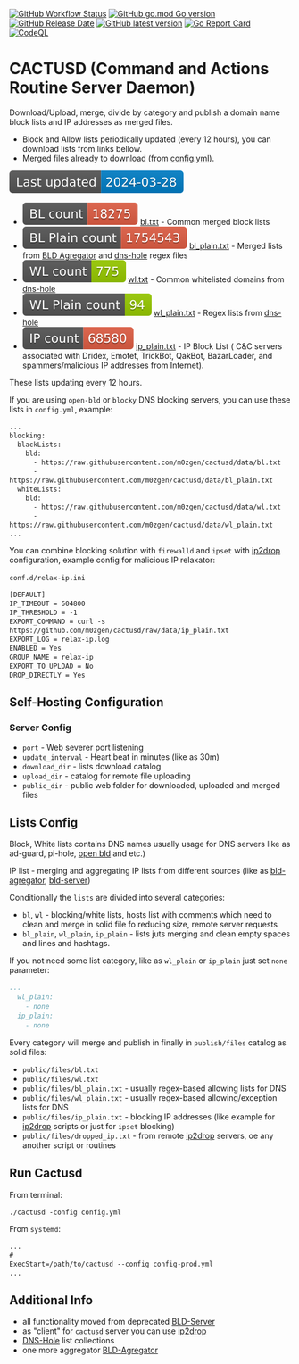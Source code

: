 [![GitHub Workflow Status](https://img.shields.io/github/actions/workflow/status/m0zgen/cactusd/release.yml "Release")](https://github.com/m0zgen/cactusd/actions/workflows/release.yml)
[![GitHub go.mod Go version](https://img.shields.io/github/go-mod/go-version/m0zgen/cactusd "Go version")](#)
[![GitHub Release Date](https://img.shields.io/github/release-date/m0zgen/cactusd "Latest release date")](https://github.com/m0zgen/cactusd/releases)
[![GitHub latest version](https://img.shields.io/github/v/release/m0zgen/cactusd "Latest version")](https://github.com/m0zgen/cactusd/releases)
[![Go Report Card](https://goreportcard.com/badge/github.com/m0zgen/cactusd)](https://goreportcard.com/report/github.com/m0zgen/cactusd)
[![CodeQL](https://github.com/m0zgen/cactusd/actions/workflows/codeql.yml/badge.svg?branch=dev&event=push)](https://github.com/m0zgen/cactusd/actions/workflows/codeql.yml)

# CACTUSD (Command and Actions Routine Server Daemon)

Download/Upload, merge, divide by category and publish a domain name block lists and IP addresses as merged files.

* Block and Allow lists periodically updated (every 12 hours), you can download lists from links bellow.
* Merged files already to download (from [config.yml](https://github.com/m0zgen/cactusd/blob/dev/config.yml)).

![today](https://raw.githubusercontent.com/m0zgen/cactusd/data/badge_date.svg)

* ![bl total](https://raw.githubusercontent.com/m0zgen/cactusd/data/badge_total_bl.svg) [bl.txt](https://raw.githubusercontent.com/m0zgen/cactusd/data/bl.txt) - Common merged block lists
* ![bl plain total](https://raw.githubusercontent.com/m0zgen/cactusd/data/badge_total_bl_plain.svg) [bl_plain.txt](https://raw.githubusercontent.com/m0zgen/cactusd/data/bl_plain.txt) - Merged lists from 
[BLD Agregator](https://github.com/m0zgen/bld-agregator) and [dns-hole](https://github.com/m0zgen/dns-hole) regex files
* ![wo total](https://raw.githubusercontent.com/m0zgen/cactusd/data/badge_total_wl.svg) [wl.txt](https://raw.githubusercontent.com/m0zgen/cactusd/data/wl.txt) - Common whitelisted domains from [dns-hole](https://github.com/m0zgen/dns-hole)
* ![wl plain total](https://raw.githubusercontent.com/m0zgen/cactusd/data/badge_total_wl_plain.svg) [wl_plain.txt](https://raw.githubusercontent.com/m0zgen/cactusd/data/wl_plain.txt) - Regex lists from [dns-hole](https://github.com/m0zgen/dns-hole)
* ![IP total](https://raw.githubusercontent.com/m0zgen/cactusd/data/badge_total_ip.svg) [ip_plain.txt](https://github.com/m0zgen/cactusd/raw/data/ip_plain.txt) - IP Block List (
C&C servers associated with Dridex, Emotet, TrickBot, QakBot, BazarLoader, and spammers/malicious IP addresses from Internet).

These lists updating every 12 hours.

If you are using `open-bld` or `blocky` DNS blocking servers, you can use these lists in `config.yml`, example:

```shell
...
blocking:
  blackLists:
    bld:
      - https://raw.githubusercontent.com/m0zgen/cactusd/data/bl.txt
      - https://raw.githubusercontent.com/m0zgen/cactusd/data/bl_plain.txt
  whiteLists:
    bld:
      - https://raw.githubusercontent.com/m0zgen/cactusd/data/wl.txt
      - https://raw.githubusercontent.com/m0zgen/cactusd/data/wl_plain.txt
...
```

You can combine blocking solution with `firewalld` and `ipset` with [ip2drop](https://github.com/m0zgen/ip2drop) 
configuration, example config for malicious IP relaxator: 

`conf.d/relax-ip.ini`
```shell
[DEFAULT]
IP_TIMEOUT = 604800
IP_THRESHOLD = -1
EXPORT_COMMAND = curl -s https://github.com/m0zgen/cactusd/raw/data/ip_plain.txt
EXPORT_LOG = relax-ip.log
ENABLED = Yes
GROUP_NAME = relax-ip
EXPORT_TO_UPLOAD = No
DROP_DIRECTLY = Yes
```

## Self-Hosting Configuration

### Server Config
* `port` - Web severer port listening 
* `update_interval` - Heart beat in minutes (like as 30m)
* `download_dir` - lists download catalog
* `upload_dir` - catalog for remote file uploading
* `public_dir` - public web folder for downloaded, uploaded and merged files

## Lists Config

Block, White lists contains DNS names usually usage for DNS servers like as 
ad-guard, pi-hole, [open bld](https://lab.sys-adm.in) and etc.)

IP list - merging and aggregating IP lists from different sources (like as [bld-agregator](https://github.com/m0zgen/bld-agregator), [bld-server](https://github.com/m0zgen/bld-server))

Conditionally the `lists` are divided into several categories:
* `bl`, `wl` - blocking/white lists, hosts list with comments which 
need to clean and merge in solid file fo reducing size, remote server requests
* `bl_plain`, `wl_plain`, `ip_plain` - lists juts merging and clean empty spaces and lines and hashtags.

If you not need some list category, like as `wl_plain` or `ip_plain` just set `none` parameter:

```yaml
...
  wl_plain:
    - none
  ip_plain:
    - none
```

Every category will merge and publish in finally in `publish/files` catalog as solid files:
* `public/files/bl.txt`
* `public/files/wl.txt`
* `public/files/bl_plain.txt` - usually regex-based allowing lists for DNS
* `public/files/wl_plain.txt` - usually regex-based allowing/exception lists for DNS
* `public/files/ip_plain.txt` - blocking IP addresses (like example for [ip2drop](https://github.com/m0zgen/ip2drop) scripts or just for `ipset` blocking) 
* `public/files/dropped_ip.txt` - from remote [ip2drop](https://github.com/m0zgen/ip2drop) servers, oe any another script or routines

## Run Cactusd

From terminal:

```shell
./cactusd -config config.yml
```

From `systemd`:

```shell
...
#
ExecStart=/path/to/cactusd --config config-prod.yml
...
```

## Additional Info

* all functionality moved from deprecated [BLD-Server](https://github.com/m0zgen/bld-server)
* as "client" for `cactusd` server you can use [ip2drop](https://github.com/m0zgen/ip2drop) 
* [DNS-Hole](https://github.com/m0zgen/dns-hole) list collections 
* one more aggregator [BLD-Agregator](https://github.com/m0zgen/bld-agregator)
